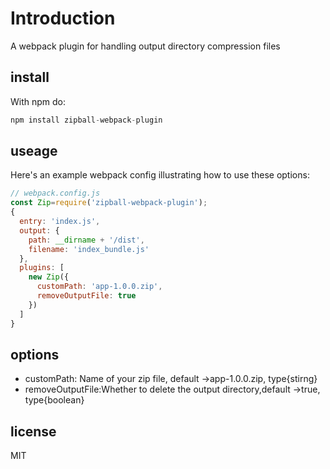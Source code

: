 # Introduction

A webpack plugin for handling output directory compression files

## install
With npm do:
```js
npm install zipball-webpack-plugin
```

## useage 
Here's an example webpack config illustrating how to use these options:
```js
// webpack.config.js
const Zip=require('zipball-webpack-plugin');
{
  entry: 'index.js',
  output: {
    path: __dirname + '/dist',
    filename: 'index_bundle.js'
  },
  plugins: [
    new Zip({
      customPath: 'app-1.0.0.zip',
      removeOutputFile: true
    })
  ]
}

```

## options 
- customPath: Name of your zip file,  default ->app-1.0.0.zip, type{stirng}
- removeOutputFile:Whether to delete the output directory,default ->true, type{boolean}

## license
MIT

